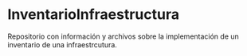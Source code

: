 # InventarioInfraestructura
Repositorio con información y archivos sobre la implementación de un inventario de una infraestrcutura.
